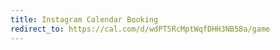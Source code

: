 ```yaml
---
title: Instagram Calendar Booking
redirect_to: https://cal.com/d/wdPT5RcMptWqfDHH3NB58a/game
---
```

